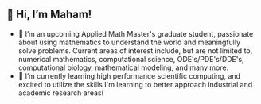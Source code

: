 ## 👋 Hi, I’m Maham! 
- 👀 I’m an upcoming Applied Math Master's graduate student, passionate about using mathematics to understand the world and meaningfully solve problems.
    Current areas of interest include, but are not limited to, numerical mathematics, computational science, ODE's/PDE's/DDE's, computational biology, mathematical modeling, and many more.
- 🌱 I’m currently learning high performance scientific computing, and excited to utilize the skills I'm learning to better approach industrial and academic research areas!
<!---
- 📫 I can be reached through my [LinkedIn](https://www.linkedin.com/in/maham-khalid1/) profile!
--->

<!---
maham-khalid1/maham-khalid1 is a ✨ special ✨ repository because its `README.md` (this file) appears on your GitHub profile.
You can click the Preview link to take a look at your changes.
--->
